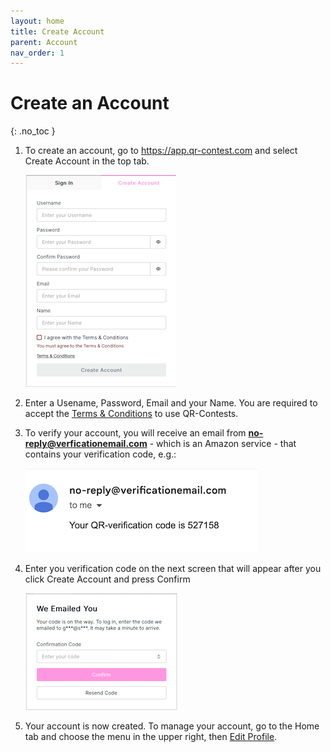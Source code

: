 ```yaml
---
layout: home
title: Create Account
parent: Account
nav_order: 1
---
```


# Create an Account
{: .no_toc }

1. To create an account, go to <a href="https://app.qr-contest.com" target="_blank">https://app.qr-contest.com</a> and select Create Account in the top tab.

   ![Create Account](../../assets/images/create_account.png)
2. Enter a Usename, Password, Email and your Name.  You are required to accept the <a href="https://qr-contest.com/tandc.html" target="_blank">Terms & Conditions</a> to use QR-Contests.

3. To verify your account, you will receive an email from **no-reply@verficationemail.com** - which is an Amazon service - that contains your verification code, e.g.:

   ![Verification Code](../../assets/images/verification_code.png)

4. Enter you verification code on the next screen that will appear after you click <span class="inline-button">Create Account</span> and press <span class="inline-button">Confirm</span>

   ![Alt text](../../assets/images/verification_entry.png)

5. Your account is now created.  To manage your account, go to the Home tab and choose the <span class="inline-icon-white"><i class="fa-regular fa-bars"></i></span> menu in the upper right, then [Edit Profile](../screens/edit_profile).

